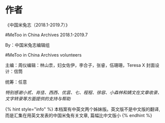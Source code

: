 # 作者

《中国米兔志（2018.1-2019.7）》 

\#MeToo in China Archives 2018.1-2019.7

By：中国米兔志编辑组

\#MeToo in China Archives volunteers

主编：周仪编辑：林山柰，妇女佐伊，李合子，张睿，伍珊珊，Teresa X 封面设计：信筒

统筹：任意

_特别感谢小贰、肖佳、西西、优昙、七、程程、徐容、小森林和婧文在文章收录、文字转录等方面提供的支持与帮助_  


{% hint style="info" %}
本档案有中英文两个姊妹版。英文版不是中文版的翻译,而是汇集在用英文发表的中国米兔有关文章, 篇幅比中文版小
{% endhint %}



